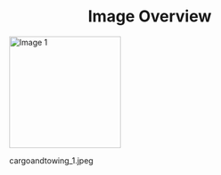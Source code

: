 <h1 style ="text-align: center;"> Image Overview </h1>
<div>
<div style="width="20%">
<img src="https://media.evkx.net/multimedia/technology/cargoandtowing/cargoandtowing_1_xst.jpeg" alt="Image 1" style="width: 200px;">
<p>cargoandtowing_1.jpeg</p>
</div>
</div>
